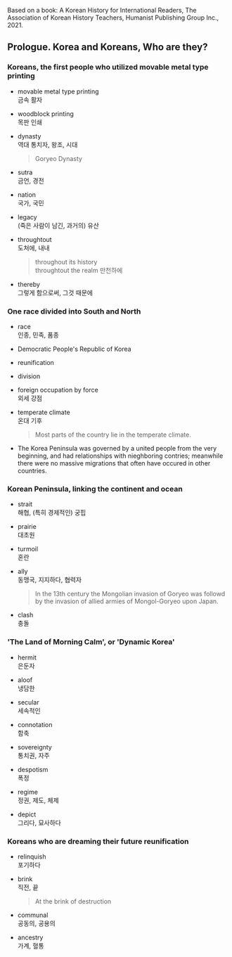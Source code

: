 Based on a book: A Korean History for International Readers, The Association of Korean History Teachers, Humanist Publishing Group Inc., 2021.

## Prologue. Korea and Koreans, Who are they?

### Koreans, the first people who utilized movable metal type printing

- movable metal type printing  
금속 활자

- woodblock printing  
목판 인쇄

- dynasty  
역대 통치자, 왕조, 시대
    > Goryeo Dynasty

- sutra  
금언, 경전

- nation  
국가, 국민

- legacy  
(죽은 사람이 남긴, 과거의) 유산

- throughtout  
도처에, 내내
    > throughout its history   
    throughtout the realm  만천하에

- thereby  
그렇게 함으로써, 그것 때문에


### One race divided into South and North

- race  
인종, 민족, 품종

- Democratic People's Republic of Korea

- reunification  

- division  

- foreign occupation by force  
외세 강점

- temperate climate  
온대 기후
    > Most parts of the country lie in the temperate climate.

- The Korea Peninsula was governed by a united people from the very beginning, and had relationships with nieghboring contries; meanwhile there were no massive migrations that often have occured in other countries.


### Korean Peninsula, linking the continent and ocean

- strait  
해협, (특히 경제적인) 궁핍

- prairie  
대초원

- turmoil  
혼란

- ally  
동맹국, 지지하다, 협력자
    > In the 13th century the Mongolian invasion of Goryeo was followd by the invasion of allied armies of Mongol-Goryeo upon Japan.

- clash  
충돌


### 'The Land of Morning Calm', or 'Dynamic Korea'

- hermit  
은둔자

- aloof  
냉담한

- secular  
세속적인

- connotation  
함축

- sovereignty  
통치권, 자주

- despotism  
폭정

- regime  
정권, 제도, 체제

- depict  
그리다, 묘사하다


### Koreans who are dreaming their future reunification

- relinquish  
포기하다

- brink  
직전, 끝
    > At the brink of destruction

- communal  
공동의, 공용의

- ancestry  
가계, 혈통

